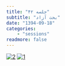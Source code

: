```yaml
---
title: "جلسه ۴۲"
subtitle: "بحث آزاد"
date: "1394-09-18"
categories:
    - "sessions"
readmore: false
---
```

[![2](/img/9a634534-fdbb-11e6-86dd-a088b4d860141488289287.2288022.jpeg)](/img/9a634534-fdbb-11e6-86dd-a088b4d860141488289287.2288022.jpeg)
[![1](/img/9a6348b8-fdbb-11e6-86dd-a088b4d860141488289287.228871.jpeg)](/img/9a6348b8-fdbb-11e6-86dd-a088b4d860141488289287.228871.jpeg)
